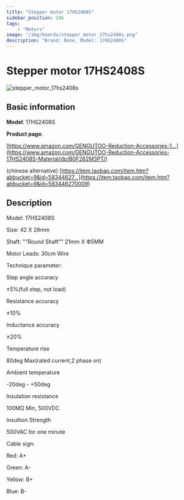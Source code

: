 ```yaml
---
title: "Stepper motor 17HS2408S"
sidebar_position: 246
tags:
    - "Motors"
image: "/img/boards/stepper_motor_17hs2408s.png"
description: "Brand: None, Model: 17HS2408S"
---
```

# Stepper motor 17HS2408S

![stepper_motor_17hs2408s](/img/boards/stepper_motor_17hs2408s.png)

## Basic information

**Model**: 17HS2408S

**Product page**: 

[https://www.amazon.com/GENGUTOO-Reduction-Accessories-1...](https://www.amazon.com/GENGUTOO-Reduction-Accessories-17HS2408S-Material/dp/B0F262M3PT/)

\(chinese alternative\) [https://item.taobao.com/item.htm?abbucket=9&id=58344627...](https://item.taobao.com/item.htm?abbucket=9&id=583446270009)

## Description

Model: 17HS2408S

 Size: 42 X 28mm

 Shaft: ""Round Shaft"" 21mm X Ф5MM

 Motor Leads: 30cm Wire

 

 Technique parameter:

 

 Step angle accuracy

 ±5%\(full step, not load\)

 Resistance accuracy

 ±10%

 Inductance accuracy

 ±20%

 Temperature rise

 80deg Max\(rated current,2 phase on\)

 Ambient temperature

 \-20deg \- \+50deg

 Insulation resistance

 100MΩ Min, 500VDC

 Insultion Strength

 500VAC for one minute

 

 Cable sign:

 Red: A\+

 Green: A\-

 Yellow: B\+

 Blue: B\-

